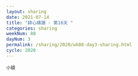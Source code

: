 ```yaml
---
layout: sharing
date: 2021-07-14
title: "耕心禱讀 - 第16天 "
categories: sharing
weekNum: 80
dayNum: 3
permalink: /sharing/2020/wk80-day3-sharing.html
cycle: 2020
---
```


`小錢`
